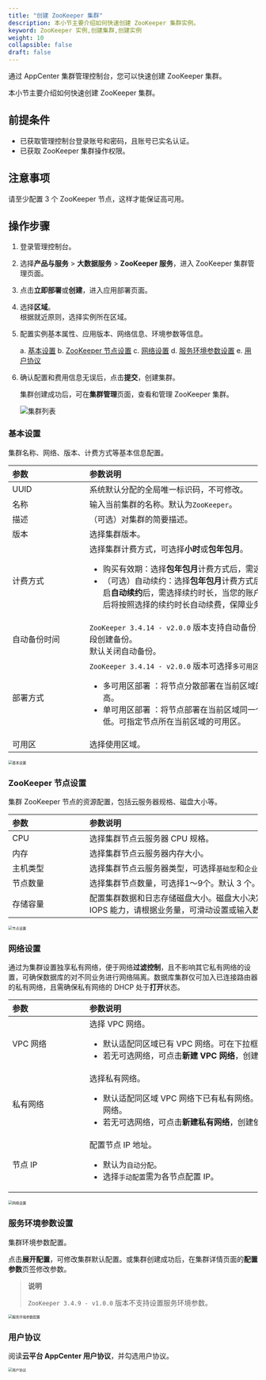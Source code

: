 ```yaml
---
title: "创建 ZooKeeper 集群"
description: 本小节主要介绍如何快速创建 ZooKeeper 集群实例。 
keyword: ZooKeeper 实例,创建集群,创建实例
weight: 10
collapsible: false
draft: false
---
```


通过 AppCenter 集群管理控制台，您可以快速创建 ZooKeeper 集群。

本小节主要介绍如何快速创建 ZooKeeper 集群。

## 前提条件

- 已获取管理控制台登录账号和密码，且账号已实名认证。
- 已获取 ZooKeeper 集群操作权限。

## 注意事项

请至少配置 3 个 ZooKeeper 节点，这样才能保证高可用。

## 操作步骤

1. 登录管理控制台。
2. 选择**产品与服务** > **大数据服务** > **ZooKeeper 服务**，进入 ZooKeeper 集群管理页面。
3. 点击**立即部署**或**创建**，进入应用部署页面。
4. 选择**区域**。   
   根据就近原则，选择实例所在区域。
5. 配置实例基本属性、应用版本、网络信息、环境参数等信息。

   a. [基本设置](#基本设置)
   b. [ZooKeeper 节点设置](#zookeeper-节点设置)
   c. [网络设置](#网络设置)
   d. [服务环境参数设置](#服务环境参数设置)
   e. [用户协议](#用户协议)

6. 确认配置和费用信息无误后，点击**提交**，创建集群。

   集群创建成功后，可在**集群管理**页面，查看和管理 ZooKeeper 集群。

   ![集群列表](../../_images/cluster_list.png)

### 基本设置

集群名称、网络、版本、计费方式等基本信息配置。

|<span style="display:inline-block;width:140px">参数</span> |<span style="display:inline-block;width:520px">参数说明</span>|
|:----|:----|
|   UUID     |  系统默认分配的全局唯一标识码，不可修改。  |
|   名称     |  输入当前集群的名称。默认为`ZooKeeper`。  |
|   描述  |  （可选）对集群的简要描述。   |
|   版本 |  选择集群版本。|
|   计费方式 |  选择集群计费方式，可选择**小时**或**包年包月**。<ul><li>购买有效期：选择**包年包月**计费方式后，需选择可用时长。</li><li>（可选）自动续约：选择**包年包月**计费方式后，可开启自动续约。开启**自动续约**后，需选择续约时长，当您的账户余额充足时，集群到期后将按照选择的续约时长自动续费，保障业务连续性。</li></ul>|
|   自动备份时间 |  `ZooKeeper 3.4.14 - v2.0.0` 版本支持自动备份，可选择在每天指定时间段创建备份。<br />默认关闭自动备份。| 
|   部署方式 |  `ZooKeeper 3.4.14 - v2.0.0` 版本可选择`多可用区部署`和`单可用区部署`。<ul><li>多可用区部署 ：将节点分散部署在当前区域的不同可用区，可用性高。</li><li>单可用区部署 ：将节点部署在当前区域同一个可用区，网络延迟最低。可指定节点所在当前区域的可用区。</li></ul> | 
|   可用区 |  选择使用区域。 |

<img src="/bigdata/zookeeper/_images/zk_step_1.png" alt="基本设置" style="zoom:50%;" />

### ZooKeeper 节点设置

集群 ZooKeeper 节点的资源配置，包括云服务器规格、磁盘大小等。

|<span style="display:inline-block;width:140px">参数</span> |<span style="display:inline-block;width:520px">参数说明</span>|
|:----|:----|
|   CPU     |  选择集群节点云服务器 CPU 规格。  |
|   内存     |  选择集群节点云服务器内存大小。  |
|   主机类型  |  选择集群节点云服务器类型，可选择`基础型`和`企业型 e2`。|
|   节点数量  |  选择集群节点数量，可选择1～9个。默认 3 个。|
|   存储容量 |  配置集群数据和日志存储磁盘大小。磁盘大小决定了数据库最大容量以及 IOPS 能力，请根据业务量，可滑动设置或输入数字配置集群磁盘大小。|

<img src="/bigdata/zookeeper/_images/zk_step_2.png" alt="节点设置" style="zoom:50%;" />

### 网络设置

通过为集群设置独享私有网络，便于网络**过滤控制**，且不影响其它私有网络的设置，可确保数据库的对不同业务进行网络隔离。数据库集群仅可加入已连接路由器的私有网络，且需确保私有网络的 DHCP 处于**打开**状态。

|<span style="display:inline-block;width:140px">参数</span> |<span style="display:inline-block;width:520px">参数说明</span>|
|:----|:----|
|   VPC 网络     |  选择 VPC 网络。<ul><li>默认适配同区域已有 VPC 网络。可在下拉框选择已有私有网络。</li><li>若无可选网络，可点击**新建 VPC 网络**，创建依赖网络资源。</li></ul>  |
|   私有网络     |  选择私有网络。<ul><li>默认适配同区域 VPC 网络下已有私有网络。可在下拉框选择已有私有网络。</li><li>若无可选网络，可点击**新建私有网络**，创建依赖网络资源。</li></ul>  |
|   节点 IP   |  配置节点 IP 地址。<ul><li>默认为`自动分配`。</li><li> 选择`手动配置`需为各节点配置 IP。</li></ul>  |

<img src="/bigdata/zookeeper/_images/zk_step_3.png" alt="网络设置" style="zoom:50%;" />

### 服务环境参数设置

集群环境参数配置。

点击**展开配置**，可修改集群默认配置。或集群创建成功后，在集群详情页面的**配置参数**页签修改参数。

> **说明**
> 
> `ZooKeeper 3.4.9 - v1.0.0` 版本不支持设置服务环境参数。

<img src="/bigdata/zookeeper/_images/zk_step_4.png" alt="服务环境参数配置" style="zoom:50%;" />

### 用户协议

阅读**云平台 AppCenter 用户协议**，并勾选用户协议。

<img src="/bigdata/zookeeper/_images/zk_step_5.png" alt="用户协议" style="zoom:50%;" />
